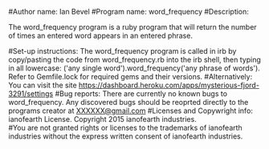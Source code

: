 #Author name: Ian Bevel
#Program name: word_frequency
#Description: <p>The word_frequency program is a ruby program that will return the number of times an entered word appears in an entered phrase.</p>
#Set-up instructions: The word_frequency program is called in irb by copy/pasting the code from word_frequency.rb into the irb shell, then typing in all lowercase: ('any single word').word_frequency('any phrase of words').  Refer to Gemfile.lock for required gems and their versions.
#Alternatively: You can visit the site https://dashboard.heroku.com/apps/mysterious-fjord-3291/settings
#Bug reports: There are currently no known bugs to word_frequency.  Any discovered bugs should be reoprted directly to the programs creator at XXXXXX@gmail.com
#Licenses and Copywright info: ianofearth License.  Copyright 2015 ianofearth industries.  
#You are not granted rights or licenses to the trademarks of ianofearth industries without the express written consent of ianofearth industries.
